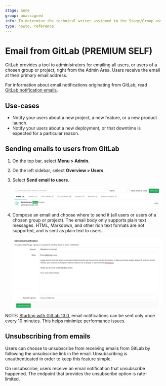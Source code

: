 ```yaml
---
stage: none
group: unassigned
info: To determine the technical writer assigned to the Stage/Group associated with this page, see https://about.gitlab.com/handbook/engineering/ux/technical-writing/#assignments
type: howto, reference
---
```


# Email from GitLab **(PREMIUM SELF)**

GitLab provides a tool to administrators for emailing all users, or users of
a chosen group or project, right from the Admin Area. Users receive the email
at their primary email address.

For information about email notifications originating from GitLab, read
[GitLab notification emails](../profile/notifications.md).

## Use-cases

- Notify your users about a new project, a new feature, or a new product launch.
- Notify your users about a new deployment, or that downtime is expected
  for a particular reason.

## Sending emails to users from GitLab

1. On the top bar, select **Menu > Admin**.
1. On the left sidebar, select **Overview > Users**.
1. Select **Send email to users**.

   ![administrators](img/email1.png)

1. Compose an email and choose where to send it (all users or users of a
   chosen group or project). The email body only supports plain text messages.
   HTML, Markdown, and other rich text formats are not supported, and is
   sent as plain text to users.

   ![compose an email](img/email2.png)

NOTE:
[Starting with GitLab 13.0](https://gitlab.com/gitlab-org/gitlab/-/issues/31509), email notifications can be sent only once every 10 minutes. This helps minimize performance issues.

## Unsubscribing from emails

Users can choose to unsubscribe from receiving emails from GitLab by following
the unsubscribe link in the email. Unsubscribing is unauthenticated in order
to keep this feature simple.

On unsubscribe, users receive an email notification that unsubscribe happened.
The endpoint that provides the unsubscribe option is rate-limited.

<!-- ## Troubleshooting

Include any troubleshooting steps that you can foresee. If you know beforehand what issues
one might have when setting this up, or when something is changed, or on upgrading, it's
important to describe those, too. Think of things that may go wrong and include them here.
This is important to minimize requests for support, and to avoid doc comments with
questions that you know someone might ask.

Each scenario can be a third-level heading, e.g. `### Getting error message X`.
If you have none to add when creating a doc, leave this section in place
but commented out to help encourage others to add to it in the future. -->
